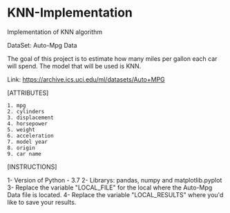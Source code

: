 # KNN-Implementation
Implementation of KNN algorithm


DataSet: Auto-Mpg Data

The goal of this project is to estimate how many miles per gallon each car will spend. The model that will be used is KNN.

Link: https://archive.ics.uci.edu/ml/datasets/Auto+MPG

[ATTRIBUTES]

    1. mpg
    2. cylinders
    3. displacement
    4. horsepower
    5. weight
    6. acceleration
    7. model year
    8. origin
    9. car name


[INSTRUCTIONS]

1- Version of Python - 3.7
2- Librarys: pandas, numpy and matplotlib.pyplot 
3- Replace the variable "LOCAL_FILE" for the local where the Auto-Mpg Data file is located.
4- Replace the variable "LOCAL_RESULTS" where you'd like to save your results.
